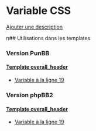 # Variable CSS
[Ajouter une description](https://fa-tvars.appspot.com/CSS)

n## Utilisations dans les templates

### Version PunBB

#### [Template overall_header](punbb/overall_header.md)
* [Variable à la ligne 19](../punbb/overall_header.tpl#L19)

### Version phpBB2

#### [Template overall_header](subsilver/overall_header.md)
* [Variable à la ligne 19](../subsilver/overall_header.tpl#L19)